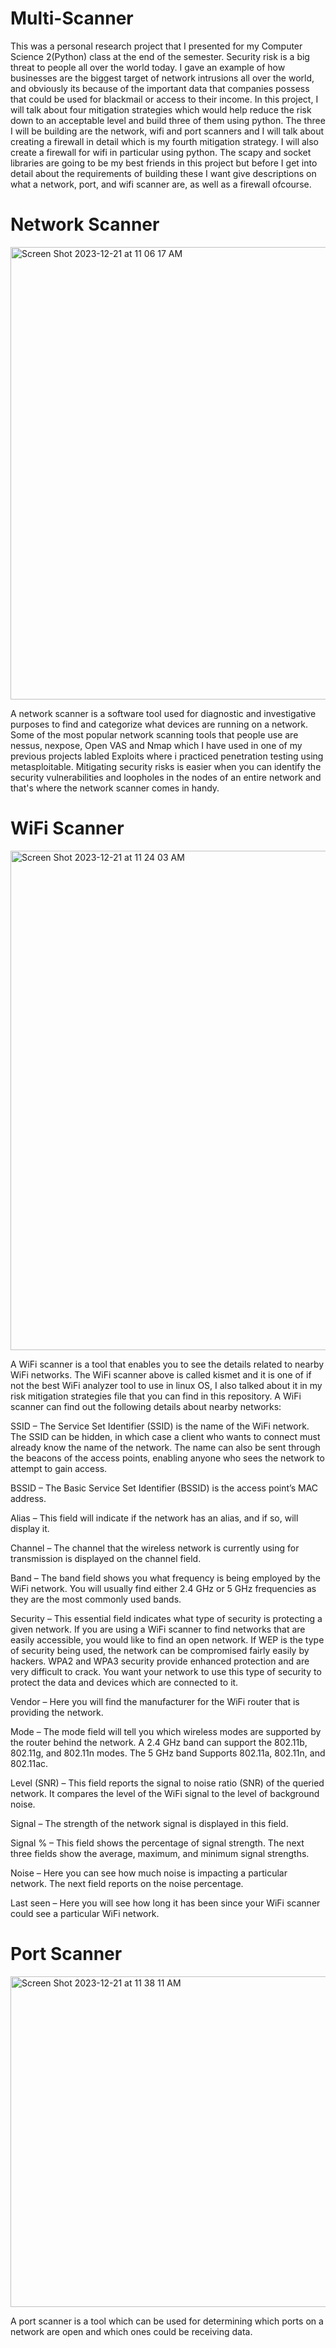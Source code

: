 # Multi-Scanner
This was a personal research project that I presented for my Computer Science 2(Python) class at the end of the semester. Security risk is a big threat to people all over the world today. I gave an example of how businesses are the biggest target of network intrusions all over the world, and obviously its because of the important data that companies possess that could be used for blackmail or access to their income. In this project, I will talk about four mitigation strategies which would help reduce the risk down to an acceptable level and build three of them using python. The three I will be building are the network, wifi and port scanners and I will talk about creating a firewall in detail which is my fourth mitigation strategy. I will also create a firewall for wifi in particular using python. The scapy and socket libraries are going to be my best friends in this project but before I get into detail about the requirements of building these I want give descriptions on what a network, port, and wifi scanner are, as well as a firewall ofcourse.

# Network Scanner

<img width="724" alt="Screen Shot 2023-12-21 at 11 06 17 AM" src="https://github.com/larnelle15/Multi-scanner/assets/139686202/cfcfdb66-d922-4942-aba9-2c0f8a93d96c">

A network scanner is a software tool used for diagnostic and investigative purposes to find and categorize what devices are running on a network. Some of the most popular network scanning tools that people use are nessus, nexpose, Open VAS and Nmap which I have used in one of my previous projects labled Exploits where i practiced penetration testing using metasploitable. Mitigating security risks is easier when you can identify the security vulnerabilities and loopholes in the nodes of an entire network and that's where the network scanner comes in handy.

# WiFi Scanner

<img width="799" alt="Screen Shot 2023-12-21 at 11 24 03 AM" src="https://github.com/larnelle15/Multi-scanner/assets/139686202/cb1a0a00-44f0-4b04-8a11-0680278a1c7c">

A WiFi scanner is a tool that enables you to see the details related to nearby WiFi networks. The WiFi scanner above is called kismet and it is one of if not the best WiFi analyzer tool to use in linux OS, I also talked about it in my risk mitigation strategies file that you can find in this repository. A WiFi scanner can find out the following details about nearby networks:

SSID – The Service Set Identifier (SSID) is the name of the WiFi network. The SSID can be hidden, in which case a client who wants to connect must already know the name of the network. The name can also be sent through the beacons of the access points, enabling anyone who sees the network to attempt to gain access.

BSSID – The Basic Service Set Identifier (BSSID) is the access point’s MAC address.

Alias – This field will indicate if the network has an alias, and if so, will display it.

Channel – The channel that the wireless network is currently using for transmission is displayed on the channel field.

Band – The band field shows you what frequency is being employed by the WiFi network. You will usually find either 2.4 GHz or 5 GHz frequencies as they are the most commonly used bands.

Security – This essential field indicates what type of security is protecting a given network. If you are using a WiFi scanner to find networks that are easily accessible, you would like to find an open network. If WEP is the type of security being used, the network can be compromised fairly easily by hackers. WPA2 and WPA3 security provide enhanced protection and are very difficult to crack. You want your network to use this type of security to protect the data and devices which are connected to it.

Vendor – Here you will find the manufacturer for the WiFi router that is providing the network.

Mode – The mode field will tell you which wireless modes are supported by the router behind the network. A 2.4 GHz band can support the 802.11b, 802.11g, and 802.11n modes. The 5 GHz band Supports 802.11a, 802.11n, and 802.11ac.

Level (SNR) – This field reports the signal to noise ratio (SNR) of the queried network. It compares the level of the WiFi signal to the level of background noise.

Signal – The strength of the network signal is displayed in this field.

Signal % – This field shows the percentage of signal strength. The next three fields show the average, maximum, and minimum signal strengths.

Noise – Here you can see how much noise is impacting a particular network. The next field reports on the noise percentage.

Last seen – Here you will see how long it has been since your WiFi scanner could see a particular WiFi network.

# Port Scanner

<img width="529" alt="Screen Shot 2023-12-21 at 11 38 11 AM" src="https://github.com/larnelle15/Multi-scanner/assets/139686202/3198678d-7d01-458f-b931-7669631a94b9">

A port scanner is a tool which can be used for determining which ports on a network are open and which ones could be receiving data.
